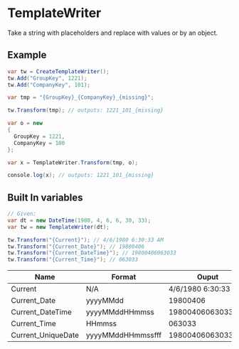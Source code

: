 # TemplateWriter

Take a string with placeholders and replace with values or by an object.

## Example

``` cs
var tw = CreateTemplateWriter();
tw.Add("GroupKey", 1221);
tw.Add("CompanyKey", 101);

var tmp = "{GroupKey}_{CompanyKey}_{missing}";

tw.Transform(tmp); // outputs: 1221_101_{missing}
```


``` cs
var o = new
{
  GroupKey = 1221,
  CompanyKey = 100
};

var x = TemplateWriter.Transform(tmp, o);

console.log(x); // outputs: 1221_101_{missing}
```

## Built In variables


``` cs
// Given:
var dt = new DateTime(1980, 4, 6, 6, 30, 33);
var tw = new TemplateWriter(dt);

tw.Transform("{Current}"); // 4/6/1980 6:30:33 AM
tw.Transform("{Current_Date}"); // 19800406
tw.Transform("{Current_DateTime}"); // 19800406063033
tw.Transform("{Current_Time}"); // 063033
```

| Name | Format | Ouput |
|------|--------| --- |
|Current            | N/A               | 4/6/1980 6:30:33 AM |
|Current_Date       | yyyyMMdd          | 19800406 |
|Current_DateTime   | yyyyMMddHHmmss    | 19800406063033|
|Current_Time       |HHmmss|063033      |
|Current_UniqueDate |yyyyMMddHHmmssfff  |19800406063033000|
